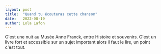 ```yaml
---
layout: post
title:  "Quand tu écouteras cette chanson"
date:   2022-08-19
author: Lola Lafon
---
```

C'est une nuit au Musée Anne Franck, entre Histoire et souvenirs. C'est un livre fort et accessible sur un sujet important alors il faut le lire, un point c'est tout.
